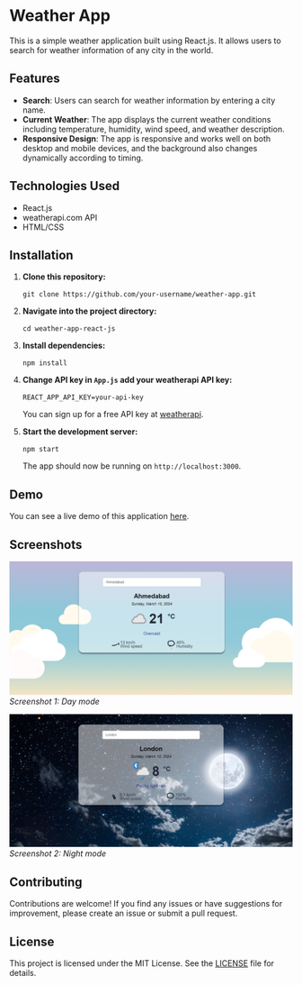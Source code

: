 # Weather App

This is a simple weather application built using React.js. It allows users to search for weather information of any city in the world.

## Features

- **Search**: Users can search for weather information by entering a city name.
- **Current Weather**: The app displays the current weather conditions including temperature, humidity, wind speed, and weather description.
- **Responsive Design**: The app is responsive and works well on both desktop and mobile devices, and the background also changes dynamically according to timing.

## Technologies Used

- React.js
- weatherapi.com API
- HTML/CSS

## Installation

1. **Clone this repository:**

    ```
    git clone https://github.com/your-username/weather-app.git
    ```

2. **Navigate into the project directory:**

    ```
    cd weather-app-react-js
    ```

3. **Install dependencies:**

    ```
    npm install
    ```

4. **Change API key in `App.js` add your weatherapi API key:**

    ```
    REACT_APP_API_KEY=your-api-key
    ```

    You can sign up for a free API key at [weatherapi](https://www.weatherapi.com/).

5. **Start the development server:**

    ```
    npm start
    ```

    The app should now be running on `http://localhost:3000`.

## Demo

You can see a live demo of this application [here](https://your-weather-app-demo.com).

## Screenshots

![Screenshot 1: Homepage](/screenshots/screenshot1.png)
*Screenshot 1: Day mode*

![Screenshot 2: Weather Details](/screenshots/screenshot2.png)
*Screenshot 2: Night mode*

## Contributing

Contributions are welcome! If you find any issues or have suggestions for improvement, please create an issue or submit a pull request.

## License

This project is licensed under the MIT License. See the [LICENSE](/LICENSE) file for details.
